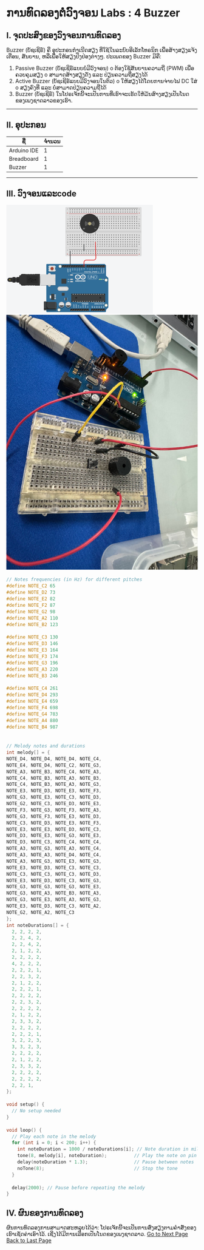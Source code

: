 
# ການທົດລອງຕໍ່ວົງຈອນ Labs  : 4 Buzzer

## I. ຈຸດປະສົງຂອງວົງຈອນການທົດລອງ
Buzzer (ບັຊເຊີຣ໌) ຄື ອຸປະກອນກຳເນີດສຽງ ທີ່ໃຊ້ໃນລະບົບອີເລັກໂທຣນິກ ເພື່ອສ້າງສຽງແຈ້ງເຕືອນ, ສັນຍານ, ຫລືເພື່ອໃຫ້ສຽງປິ່ງປ່ອງຕ່າງໆ. ປະເພດຂອງ Buzzer ມີຄື:
1.	Passive Buzzer (ບັຊເຊີຣ໌ແບບບໍ່ມີວົງຈອນ)
o	ຕ້ອງໃຊ້ສັນຍານຄວາມຖີ່ (PWM) ເພື່ອຄວບຄຸມສຽງ
o	ສາມາດສ້າງສຽງດັງ ແລະ ປ່ຽນຄວາມຖີ່ສຽງໄດ້
2.	Active Buzzer (ບັຊເຊີຣ໌ແບບມີວົງຈອນໃນຕົວ)
o	ໃຫ້ສຽງໄດ້ໂດຍການຈ່າຍໄຟ DC ໃສ່
o	ສຽງຄົງທີ່ ແລະ ບໍ່ສາມາດປ່ຽນຄວາມຖີ່ໄດ້
3.	Buzzer (ບັຊເຊີຣ໌) ໃນໂປຣເຈັກນີ້ຈະເປັນການທີ່ເຮົາຈະເຮັດໃຫ້ມັນສົາງສຽງເປັນໂນດຂອງເພງຊາດລາວຂອງເຮົາ.


___

## II. ອຸປະກອນ

| ຊື່            | ຈຳນວນ |
|---------------|--------|
| Arduino IDE  | 1      |
| Breadboard   | 1      |
| Buzzer         | 1      |

___

## III.	ວົງຈອນແລະcode
![](../image/42.png) 
![](../image/43.jpeg) 

<!-- ![](../image/44.png) 
![](../image/45.png) 
![](../image/46.png) 
![](../image/47.png)  -->
~~~cpp
// Notes frequencies (in Hz) for different pitches
#define NOTE_C2 65
#define NOTE_D2 73
#define NOTE_E2 82
#define NOTE_F2 87
#define NOTE_G2 98
#define NOTE_A2 110
#define NOTE_B2 123

#define NOTE_C3 130
#define NOTE_D3 146
#define NOTE_E3 164
#define NOTE_F3 174
#define NOTE_G3 196
#define NOTE_A3 220
#define NOTE_B3 246

#define NOTE_C4 261
#define NOTE_D4 293
#define NOTE_E4 659
#define NOTE_F4 698
#define NOTE_G4 783
#define NOTE_A4 880
#define NOTE_B4 987


// Melody notes and durations
int melody[] = {
NOTE_D4, NOTE_D4, NOTE_D4, NOTE_C4, 
NOTE_E4, NOTE_D4, NOTE_C2, NOTE_G3,
NOTE_A3, NOTE_B3, NOTE_C4, NOTE_A3,
NOTE_C4, NOTE_B3, NOTE_A3, NOTE_B3,
NOTE_C4, NOTE_B3, NOTE_A3, NOTE_G3,
NOTE_E3, NOTE_D3, NOTE_E3, NOTE_F3,
NOTE_G3, NOTE_E3, NOTE_C3, NOTE_D3, 
NOTE_G2, NOTE_C3, NOTE_D3, NOTE_E3,
NOTE_F3, NOTE_G3, NOTE_F3, NOTE_A3,
NOTE_G3, NOTE_F3, NOTE_E3, NOTE_D3,
NOTE_C3, NOTE_D3, NOTE_E3, NOTE_F3,
NOTE_E3, NOTE_E3, NOTE_D3, NOTE_C3,
NOTE_D3, NOTE_E3, NOTE_G3, NOTE_E3,
NOTE_D3, NOTE_C3, NOTE_C4, NOTE_C4,
NOTE_A3, NOTE_G3, NOTE_A3, NOTE_C4,
NOTE_A3, NOTE_A3, NOTE_D4, NOTE_C4,
NOTE_A3, NOTE_G3, NOTE_E3, NOTE_G3,
NOTE_E3, NOTE_D3, NOTE_C3, NOTE_C3,
NOTE_C3, NOTE_C3, NOTE_C3, NOTE_D3,
NOTE_E3, NOTE_D3, NOTE_C3, NOTE_G3,
NOTE_G3, NOTE_G3, NOTE_G3, NOTE_E3,
NOTE_G3, NOTE_A3, NOTE_B3, NOTE_A3,
NOTE_G3, NOTE_E3, NOTE_A3, NOTE_G3,
NOTE_E3, NOTE_D3, NOTE_C3, NOTE_A2,
NOTE_G2, NOTE_A2, NOTE_C3
};
int noteDurations[] = {
  2, 2, 2, 2, 
  2, 2, 4, 2,
  2, 2, 4, 2, 
  2, 1, 2, 2,
  2, 2, 2, 2,
  4, 2, 2, 2,
  2, 2, 2, 1,
  2, 2, 3, 2,
  2, 1, 2, 2,
  2, 2, 2, 1,
  2, 2, 2, 2,
  2, 2, 3, 2,
  2, 2, 2, 2,
  2, 1, 2, 2,
  2, 3, 3, 2,
  2, 2, 2, 2,
  2, 2, 2, 1,
  3, 2, 2, 3,
  3, 3, 2, 3,
  2, 2, 2, 2,
  2, 1, 2, 2,
  2, 3, 3, 2,
  2, 2, 2, 2,
  2, 2, 2, 2,
  2, 2, 1, 
};

void setup() {
  // No setup needed
}

void loop() {
  // Play each note in the melody
  for (int i = 0; i < 200; i++) {
    int noteDuration = 1000 / noteDurations[i]; // Note duration in milliseconds
    tone(8, melody[i], noteDuration);          // Play the note on pin 8
    delay(noteDuration * 1.3);                 // Pause between notes
    noTone(8);                                 // Stop the tone
  }
  
  delay(2000); // Pause before repeating the melody
}
~~~
## IV.	ຜົນຂອງການທົດລອງ
ຜົນການທົດລອງການສາມາດສະຫລຸບໄດ້ວ່າ: ໂປຣເຈັກນີ້ຈະເປັນການສົ່ງສຽງຕາມຄຳສັ່ງຂອງເຮົາເຊັດຄ່າເອົາໄວ້. ເຊີ່ງໄດ້ມີການເລືອກເປັນໂນດຂອງເພງຊາດລາວ.
[Go to Next Page](lab5.md)
[Back to Last Page](lab3.md)